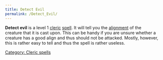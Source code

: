 ```yaml
---
title: Detect Evil
permalink: /Detect_Evil/
---
```


**Detect evil** is a level 1 [cleric](cleric "wikilink")
[spell](spell "wikilink"). It will tell you the
[alignment](alignment "wikilink") of the creature that it is cast upon.
This can be handy if you are unsure whether a creature has a good align
and thus should not be attacked. Mostly, however, this is rather easy to
tell and thus the spell is rather useless.

[Category: Cleric spells](Category:_Cleric_spells "wikilink")